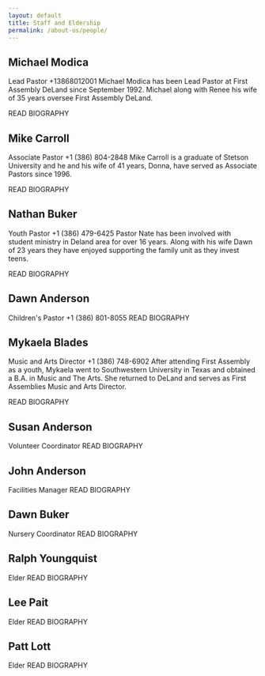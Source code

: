 ```yaml
---
layout: default
title: Staff and Eldership
permalink: /about-us/people/
---
```


## Michael Modica
 Lead Pastor
 +13868012001
Michael Modica has been Lead Pastor at First Assembly DeLand since September 1992. Michael along with Renee his wife of 35 years oversee First Assembly DeLand.

READ BIOGRAPHY

## Mike Carroll
 Associate Pastor
 +1 (386) 804-2848
Mike Carroll is a graduate of Stetson University and he and his wife of 41 years, Donna, have served as Associate Pastors since 1996.

READ BIOGRAPHY

## Nathan Buker
 Youth Pastor
 +1 (386) 479-6425
Pastor Nate has been involved with student ministry in Deland area for over 16 years. Along with his wife Dawn of 23 years they have enjoyed supporting the family unit as they invest teens.

READ BIOGRAPHY

## Dawn Anderson
 Children's Pastor
 +1 (386) 801-8055
READ BIOGRAPHY

## Mykaela Blades
 Music and Arts Director
 +1 (386) 748-6902
After attending First Assembly as a youth, Mykaela went to Southwestern University in Texas and obtained a B.A. in Music and The Arts. She returned to DeLand and serves as First Assemblies Music and Arts Director.

READ BIOGRAPHY

## Susan Anderson
 Volunteer Coordinator
READ BIOGRAPHY

## John Anderson
 Facilities Manager
READ BIOGRAPHY

## Dawn Buker
 Nursery Coordinator
READ BIOGRAPHY

## Ralph Youngquist
 Elder
READ BIOGRAPHY

## Lee Pait
 Elder
READ BIOGRAPHY

## Patt Lott
 Elder
READ BIOGRAPHY
